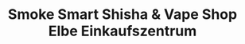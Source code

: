 ---
title: "Smoke Smart Shisha & Vape Shop Elbe Einkaufszentrum"
url: /hamburg/smoke-smart-shisha-und-vape-shop-elbe-einkaufszentrum/
shop: E-Zigaretten
---